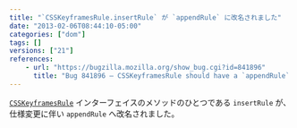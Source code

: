 ```yaml
---
title: "`CSSKeyframesRule.insertRule` が `appendRule` に改名されました"
date: "2013-02-06T08:44:10-05:00"
categories: ["dom"]
tags: []
versions: ["21"]
references:
    - url: "https://bugzilla.mozilla.org/show_bug.cgi?id=841896"
      title: "Bug 841896 – CSSKeyframesRule should have a `appendRule` method, not `insertRule`"
---
```

[`CSSKeyframesRule`](https://developer.mozilla.org/docs/Web/API/CSSKeyframesRule) インターフェイスのメソッドのひとつである `insertRule` が、仕様変更に伴い `appendRule` へ改名されました。
